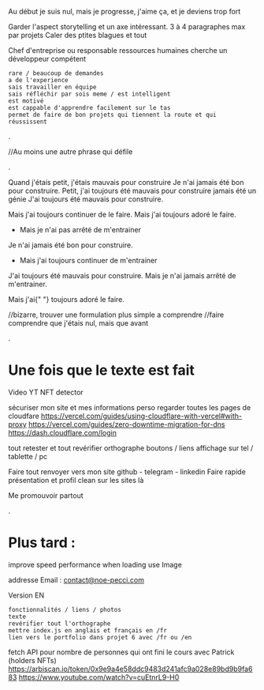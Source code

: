 Au début je suis nul, mais je progresse, j'aime ça, et je deviens trop fort

Garder l'aspect storytelling et un axe intéressant.
3 à 4 paragraphes max par projets
Caler des ptites blagues et tout

Chef d'entreprise ou responsable ressources humaines cherche un développeur compétent

    rare / beaucoup de demandes
    a de l'experience
    sais travailler en équipe
    sais réfléchir par sois meme / est intelligent
    est motivé
    est cappable d'apprendre facilement sur le tas
    permet de faire de bon projets qui tiennent la route et qui réussissent

.

//Au moins une autre phrase qui défile

.

Quand j'étais petit, j'étais mauvais pour construire
Je n'ai jamais été bon pour construire.
Petit, j'ai toujours été mauvais pour construire
jamais été un génie
J'ai toujours été mauvais pour construire.

Mais j'ai toujours continuer de le faire.
Mais j'ai toujours adoré le faire.

- Mais je n'ai pas arrêté de m'entrainer

Je n'ai jamais été bon pour construire.

- Mais j'ai toujours continuer de m'entrainer

J'ai toujours été mauvais pour construire.
Mais je n'ai jamais arrêté de m'entrainer.

Mais j'ai{" "}
<span className="underline underline-offset-4">toujours</span> adoré
le faire.

//bizarre, trouver une formulation plus simple a comprendre
//faire comprendre que j'étais nul, mais que avant

.

# Une fois que le texte est fait

Video YT NFT detector

sécuriser mon site et mes informations perso
regarder toutes les pages de cloudfare
https://vercel.com/guides/using-cloudflare-with-vercel#with-proxy
https://vercel.com/guides/zero-downtime-migration-for-dns
https://dash.cloudflare.com/login

tout retester et tout revérifier
orthographe
boutons / liens
affichage sur tel / tablette / pc

Faire tout renvoyer vers mon site
github - telegram - linkedin
Faire rapide présentation et profil clean sur les sites là

Me promouvoir partout

.

# Plus tard :

improve speed performance when loading
use Image

addresse Email : contact@noe-pecci.com

Version EN

    fonctionnalités / liens / photos
    texte
    revérifier tout l'orthographe
    mettre index.js en anglais et français en /fr
    lien vers le portfolio dans projet 6 avec /fr ou /en

fetch API pour nombre de personnes qui ont fini le cours avec Patrick (holders NFTs)
https://arbiscan.io/token/0x9e9a4e58ddc9483d241afc9a028e89bd9b9fa683
https://www.youtube.com/watch?v=cuEtnrL9-H0
